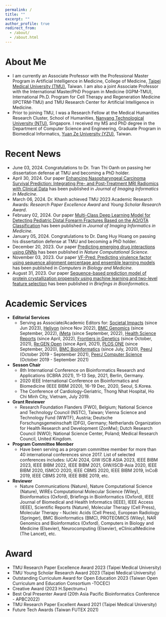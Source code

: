 ```yaml
---
permalink: /
title: ""
excerpt: ""
author_profile: true
redirect_from: 
  - /about/
  - /about.html
---
```


# About Me
* I am currently an Associate Professor with the Professional Master Program in Artificial Intelligence in Medicine, College of Medicine, [Taipei Medical University (TMU)](https://aiim.tmu.edu.tw), Taiwan. I am also a joint Associate Professor with the International Master/PhD Program in Medicine (IGPM-TMU), International Ph.D. Program for Cell Therapy and Regeneration Medicine (IPCTRM-TMU) and TMU Research Center for Artificial Intelligence in Medicine.
* Prior to joining TMU, I was a Research Fellow at the Medical Humanities Research Cluster, School of Humanities, [Nanyang Technological University (NTU)](http://www.ntu.edu.sg), Singapore. I received my MS and PhD degree in the Department of Computer Science and Engineering, Graduate Program in Biomedical Informatics, [Yuan Ze University (YZU)](https://www.yzu.edu.tw/), Taiwan.

# Recent News
* June 03, 2024. Congratulations to Dr. Tran Thi Oanh on passing her dissertation defense at TMU and becoming a PhD holder.
* April 30, 2024. Our paper [Enhancing Nasopharyngeal Carcinoma Survival Prediction: Integrating Pre- and Post-Treatment MRI Radiomics with Clinical Data](https://doi.org/10.1007/s10278-024-01109-7) has been published in <i>Journal of Imaging Informatics in Medicine</i>.
* March 06, 2024. Dr. Khanh achieved TMU 2023 Academic Research Awards: <i>Research Paper Excellence Award</i> and <i>Young Scholar Research Award</i>.
* February 02, 2024. Our paper [Multi-Class Deep Learning Model for Detecting Pediatric Distal Forearm Fractures Based on the AO/OTA Classification](https://doi.org/10.1007/s10278-024-00968-4) has been published in <i>Journal of Imaging Informatics in Medicine</i>.
* January 05, 2024. Congratulations to Dr. Dang Huy Hoang on passing his dissertation defense at TMU and becoming a PhD holder.
* December 20, 2023. Our paper [Predicting emerging drug interactions using GNNs](https://www.nature.com/articles/s43588-023-00555-7) has been published in <i>Nature Computational Science</i>.
* November 03, 2023. Our paper [VF-Pred: Predicting virulence factor using sequence alignment percentage and ensemble learning models](https://doi.org/10.1016/j.compbiomed.2023.107662) has been published in <i>Computers in Biology and Medicine</i>.
* August 31, 2023. Our paper [Sequence-based prediction model of protein crystallization propensity using machine learning and two-level feature selection](https://doi.org/10.1093/bib/bbad319) has been published in <i>Briefings in Bioinformatics</i>.

# Academic Services
* <b>Editorial Services</b>
  * Serving as Associate/Academic Editors for: [Societal Impacts](https://www.sciencedirect.com/journal/societal-impacts) (since Jun 2023), [Heliyon](https://www.cell.com/heliyon/home) (since Nov 2022), [BMC Genomics](https://bmcgenomics.biomedcentral.com/) (since September, 2022), [iMeta](https://onlinelibrary.wiley.com/journal/2770596x) (since September, 2022), [Health Science Reports](https://onlinelibrary.wiley.com/journal/23988835) (since April, 2022), [Frontiers in Genetics](https://www.frontiersin.org/journals/genetics) (since October, 2021), [Re:GEN Open](https://home.liebertpub.com/regen) (since April, 2021), [PLOS ONE](https://journals.plos.org/plosone/) (since September, 2020), [BMC Bioinformatics](https://bmcbioinformatics.biomedcentral.com/) (since July, 2020), [PeerJ](https://peerj.com/) (October 2019 - September 2021), [PeerJ Computer Science](https://peerj.com/computer-science/) (October 2019 - September 2021)
* <b>Sesson Chair</b>
  * 8th International Conference on Bioinformatics Research and Applications (ICBRA 2021), 11-13 Sep, 2021, Berlin, Germany.
  * 2020 IEEE International Conference on Bioinformatics and Biomedicine (IEEE BIBM 2020), 16-19 Dec, 2020, Seoul, S.Korea.
  * The Conference of Cardiology-Geriatric, Thong Nhat Hospital, Ho Chi Minh City, Vietnam, July 2019.
* <b>Grant Reviewer</b>
  * Research Foundation Flanders (FWO), Belgium; National Science and Technology Council (NSTC), Taiwan; Vienna Science and Technology Fund (WWTF), Austria; Deutsche Forschungsgemeinschaft (DFG), Germany; Netherlands Organization for Health Research and Development (ZonMw); Dutch Research Council (NWO); National Science Center, Poland; Medical Research Council, United Kingdom.
* <b>Program Committee Member</b>
  * Have been serving as a program committee member for more than 40 international conferences since 2017. List of selected conferences includes: IJCAI 2024, GIW ISCB ASIA 2023, IEEE BIBM 2023, IEEE BIBM 2022, IEEE BIBM 2021, GIW/ISCB-Asia 2020, IEEE BIBM 2020, ISMCO 2020, IEEE CBMS 2020, IEEE BIBM 2019, InCoB 2019, IEEE CBMS 2019, IEEE BIBE 2019, etc.
* <b>Reviewer</b>
  * Nature Communications (Nature), Nature Computational Science (Nature), WIREs Computational Molecular Science (Wiley), Bioinformatics (Oxford), Briefings in Bioinformatics (Oxford), IEEE Journal of Biomedical and Health Informatics (IEEE), IEEE Access (IEEE), Scientific Reports (Nature), Molecular Therapy (Cell Press), Molecular Therapy - Nucleic Acids (Cell Press), European Radiology (Springer), BMC Bioinformatics (BMC), PROTEOMICS (Wiley), NAR Genomics and Bioinformatics (Oxford), Computers in Biology and Medicine (Elsevier), Neurocomputing (Elsevier), eClinicalMedicine (The Lancet), etc.
  
# Award
  * TMU Research Paper Excellence Award 2023 (Taipei Medical University)
  * TMU Young Scholar Research Award 2023 (Taipei Medical University)
  * Outstanding Curriculum Award for Open Education 2023 (Taiwan Open Curriculum and Education Consortium -TOCEC)
  * Creative Award (2023 H.Spectrum+)
  * Best Oral Presenter Award (20th Asia Pacific Bioinformatics Conference - APBC2022)
  * TMU Research Paper Excellent Award 2021 (Taipei Medical University)
  * Future Tech Awards (Taiwan FUTEX 2021)